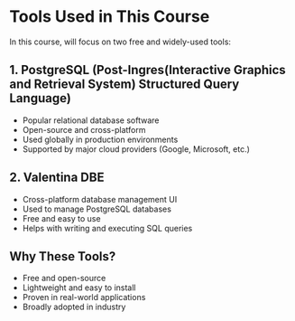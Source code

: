 # Tools Used in This Course

In this course, will focus on two free and widely-used tools:

## 1. PostgreSQL (Post-Ingres(Interactive Graphics and Retrieval System) Structured Query Language)

- Popular relational database software
- Open-source and cross-platform
- Used globally in production environments
- Supported by major cloud providers (Google, Microsoft, etc.)

## 2. Valentina DBE

- Cross-platform database management UI
- Used to manage PostgreSQL databases
- Free and easy to use
- Helps with writing and executing SQL queries

## Why These Tools?

- Free and open-source
- Lightweight and easy to install
- Proven in real-world applications
- Broadly adopted in industry
